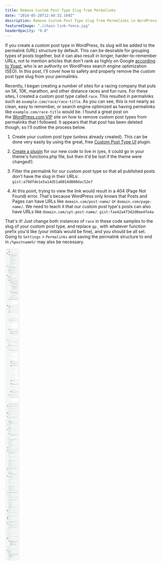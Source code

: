 ```yaml
---
title: Remove Custom Post Type Slug from Permalinks
date: "2014-05-28T12:40:32.169Z"
description: Remove Custom Post Type Slug from Permalinks in WordPress easily with these two code snippets.
featuredImage: "./chain-link-fence.jpg"
headerOpacity: "0.8"
---
```


If you create a custom post type in WordPress, its slug will be added to the permalink (URL) structure by default. This can be desirable for grouping types of posts together, but it can also result in longer, harder-to-remember URLs, not to mention articles that don't rank as highly on Google [according to Yoast](https://yoast.com/articles/wordpress-seo/), who is an authority on WordPress search engine optimization (SEO). In this post, I'll cover how to safety and properly remove the custom post type slug from your permalinks.

Recently, I began creating a number of sites for a racing company that puts on 5K, 10K, marathon, and other distance races and fun runs. For these sites, I created a custom post type called `race`. This resulted in permalinks such as `example.com/race/race-title`. As you can see, this is not nearly as clean, easy to remember, or search engine optimized as having permalinks like `example.com/race-title` would be. I found a great post on the [WordPress.com VIP](http://vip.wordpress.com/) site on how to remove custom post types from permalinks that I followed. It appears that that post has been deleted though, so I'll outline the process below.

1. Create your custom post type (unless already created). This can be done very easily by using the great, free [Custom Post Type UI](https://wordpress.org/plugins/custom-post-type-ui/) plugin.

1. [Create a plugin](https://codex.wordpress.org/Writing_a_Plugin) for our new code to live in (yes, it could go in your theme's functions.php file, but then it'd be lost if the theme were changed!).

1. Filter the permalink for our custom post type so that all published posts don't have the slug in their URLs:
   `gist:a79dfde1e5a14d51a8014d880dac52e7`

1. At this point, trying to view the link would result in a 404 (Page Not Found) error. That's because WordPress only knows that Posts and Pages can have URLs like `domain.com/post-name/` or `domain.com/page-name/`. We need to teach it that our custom post type's posts can also have URLs like `domain.com/cpt-post-name/`.
   `gist:fae42a47342d0ee4fe4a`

That's it! Just change both instances of `race` in these code samples to the slug of your custom post type, and replace `gp_` with whatever function prefix you'd like (your initials would be fine), and you should be all set. Going to `Settings` > `Permalinks` and saving the permalink structure to end in `/%postname%/` may also be necessary.

![comments](./comments.png)
